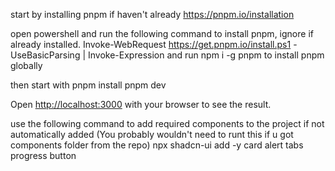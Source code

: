 start by installing pnpm if haven't already
https://pnpm.io/installation

open powershell and run the following command to install pnpm, ignore if already installed.
Invoke-WebRequest https://get.pnpm.io/install.ps1 -UseBasicParsing | Invoke-Expression
and run 
npm i -g pnpm to install pnpm globally

then start with 
pnpm install
pnpm dev

Open [http://localhost:3000](http://localhost:3000) with your browser to see the result.

use the following command to add required components to the project if not automatically added
(You probably wouldn't need to runt this if u got components folder from the repo)
npx shadcn-ui add -y card alert tabs progress button

